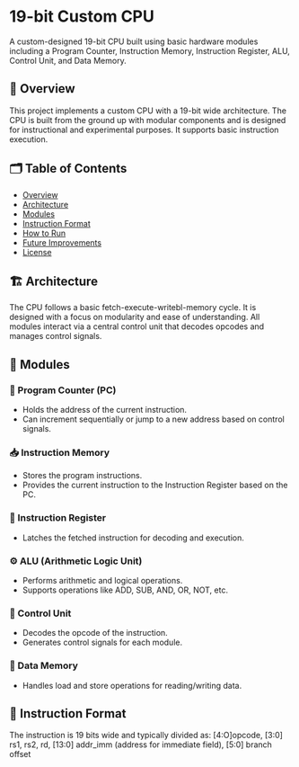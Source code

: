 # 19-bit Custom CPU

A custom-designed 19-bit CPU built using basic hardware modules including a Program Counter, Instruction Memory, Instruction Register, ALU, Control Unit, and Data Memory.

## 🧠 Overview

This project implements a custom CPU with a 19-bit wide architecture. The CPU is built from the ground up with modular components and is designed for instructional and experimental purposes. It supports basic instruction execution.
## 🗂️ Table of Contents
- [Overview](#-overview)
- [Architecture](#-architecture)
- [Modules](#-modules)
- [Instruction Format](#-instruction-format)
- [How to Run](#-how-to-run)
- [Future Improvements](#-future-improvements)
- [License](#license)

## 🏗️ Architecture

The CPU follows a basic fetch-execute-writebl-memory cycle. It is designed with a focus on modularity and ease of understanding. All modules interact via a central control unit that decodes opcodes and manages control signals.

## 🔧 Modules

### 📍 Program Counter (PC)
- Holds the address of the current instruction.
- Can increment sequentially or jump to a new address based on control signals.

### 📥 Instruction Memory
- Stores the program instructions.
- Provides the current instruction to the Instruction Register based on the PC.

### 📄 Instruction Register
- Latches the fetched instruction for decoding and execution.

### ⚙️ ALU (Arithmetic Logic Unit)
- Performs arithmetic and logical operations.
- Supports operations like ADD, SUB, AND, OR, NOT, etc.

### 🧭 Control Unit
- Decodes the opcode of the instruction.
- Generates control signals for each module.

### 💾 Data Memory
- Handles load and store operations for reading/writing data.

## 🧾 Instruction Format

The instruction is 19 bits wide and typically divided as: [4:O]opcode, [3:0] rs1, rs2, rd, [13:0] addr_imm (address for immediate field), [5:0] branch offset

